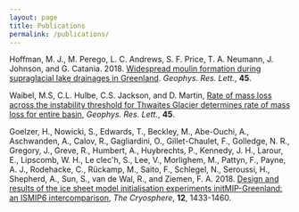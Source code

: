```yaml
---
layout: page
title: Publications
permalink: /publications/
---
```


Hoffman, M. J., M. Perego, L. C. Andrews, S. F. Price, T. A. Neumann, J. Johnson, and G. Catania. 2018. [Widespread moulin formation during supraglacial lake drainages in Greenland](https://doi.org/10.1002/2017GL075659). *Geophys. Res. Lett.*, **45**.

Waibel, M.S, C.L. Hulbe, C.S. Jackson, and  D. Martin, [Rate of mass loss across the instability threshold for Thwaites Glacier determines rate of mass loss for entire basin]( https://doi.org/10.1002/2017GL076470), *Geophys. Res. Lett.*, **45**. 

Goelzer, H., Nowicki, S., Edwards, T., Beckley, M., Abe-Ouchi, A., Aschwanden, A., Calov, R., Gagliardini, O., Gillet-Chaulet, F., Golledge, N. R., Gregory, J., Greve, R., Humbert, A., Huybrechts, P., Kennedy, J. H., Larour, E., Lipscomb, W. H., Le clec'h, S., Lee, V., Morlighem, M., Pattyn, F., Payne, A. J., Rodehacke, C., Rückamp, M., Saito, F., Schlegel, N., Seroussi, H., Shepherd, A., Sun, S., van de Wal, R., and Ziemen, F. A. 2018. [Design and results of the ice sheet model initialisation experiments initMIP-Greenland: an ISMIP6 intercomparison](https://doi.org/10.5194/tc-12-1433-2018), *The Cryosphere*, **12**, 1433-1460. 
